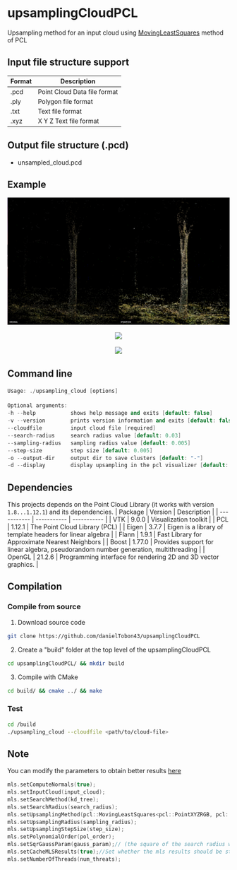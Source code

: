# upsamplingCloudPCL
Upsampling method for an input cloud using [MovingLeastSquares](https://pointclouds.org/documentation/classpcl_1_1_moving_least_squares.html) method of PCL

## Input file structure support

| Format      | Description |
| ----------- | ----------- |
| .pcd      | Point Cloud Data file format       |
| .ply   | Polygon file format        |
| .txt   | Text file format        |
| .xyz      | X Y Z Text file format       |

## Output file structure (.pcd)

* unsampled_cloud.pcd 

## Example
<p align="center">
   <img src="./example/example.png"><br>
</p>

<p align="center">
   <img src="https://user-images.githubusercontent.com/35694200/183946061-12df0269-fcc1-4fa3-a635-c2a86d5ba879.png"><br>
</p>

<p align="center">
   <img src="https://user-images.githubusercontent.com/35694200/183946790-f34f6129-6e21-4d4c-bd1c-1066c630943b.png"><br>
</p>


## Command line
```cpp
Usage: ./upsampling_cloud [options] 

Optional arguments:
-h --help         	shows help message and exits [default: false]
-v --version      	prints version information and exits [default: false]
--cloudfile       	input cloud file [required]
--search-radius   	search radius value [default: 0.03]
--sampling-radius 	sampling radius value [default: 0.005]
--step-size       	step size [default: 0.005]
-o --output-dir   	output dir to save clusters [default: "-"]
-d --display      	display upsampling in the pcl visualizer [default: false]
```

## Dependencies
This projects depends on the Point Cloud Library (it works with version `1.8...1.12.1`) and its dependencies.
|     Package      |   Version      |                             Description                                                                                                                  |
|     -----------       |   -----------      |                                  -----------                                                                                                                     |
|        VTK           |    9.0.0          |   Visualization toolkit                                                           |
|        PCL           |     1.12.1       |                    The Point Cloud Library (PCL)                                            |
|        Eigen        |     3.7.7         |  Eigen is a library of template headers for linear algebra                                 |
|        Flann        |     1.9.1         |      Fast Library for Approximate Nearest Neighbors                                  |
|       Boost         |    1.77.0        | Provides support for linear algebra, pseudorandom number generation, multithreading      |
|       OpenGL      |     21.2.6       | Programming interface for rendering 2D and 3D vector graphics.                    |


## Compilation
### Compile from source

1. Download source code

```bash
git clone https://github.com/danielTobon43/upsamplingCloudPCL
```

2. Create a "build" folder at the top level of the upsamplingCloudPCL

```bash
cd upsamplingCloudPCL/ && mkdir build
```

3. Compile with CMake

```bash
cd build/ && cmake ../ && make
```      
        	 
### Test
```bash
cd /build
./upsampling_cloud --cloudfile <path/to/cloud-file>
```

## Note

You can modify the parameters to obtain better results [here](https://github.com/danielTobon43/upsamplingCloudPCL/blob/master/src/main.cpp#:~:text=void%20upsampling(pcl,Ptr%26%20output_cloud)%20%7B)

```cpp
mls.setComputeNormals(true);
mls.setInputCloud(input_cloud);
mls.setSearchMethod(kd_tree);
mls.setSearchRadius(search_radius);
mls.setUpsamplingMethod(pcl::MovingLeastSquares<pcl::PointXYZRGB, pcl::PointXYZRGB>::UpsamplingMethod::SAMPLE_LOCAL_PLANE);
mls.setUpsamplingRadius(sampling_radius);
mls.setUpsamplingStepSize(step_size);
mls.setPolynomialOrder(pol_order);
mls.setSqrGaussParam(gauss_param);// (the square of the search radius works best in general)
mls.setCacheMLSResults(true);//Set whether the mls results should be stored for each point in the input cloud.
mls.setNumberOfThreads(num_threats);
```
